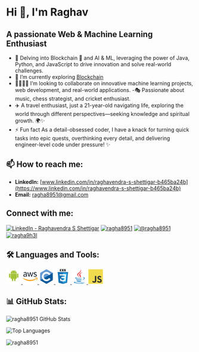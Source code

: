 # Hi 👋, I'm Raghav

## A passionate Web & Machine Learning Enthusiast

- 🚀 Delving into Blockchain 🔗 and AI & ML, leveraging the power of Java, Python, and JavaScript to drive innovation and solve real-world challenges.
- 🔭 I’m currently exploring [Blockchain ](-)
- 🫱🏻‍🫲🏼 I’m looking to collaborate on innovative machine learning projects, web development, and real-world applications.
-🎭 Passionate about music, chess strategist, and cricket enthusiast.
- ✈️ A travel enthusiast, just a 21-year-old navigating life, exploring the world through different perspectives—seeking knowledge and spiritual growth. 🌍✨
- ⚡ Fun fact  As a detail-obsessed coder, I have a knack for turning quick tasks into epic quests, overthinking every detail, and delivering engineer-level code under pressure! ✨

## 📫 How to reach me:
- **LinkedIn:** [www.linkedin.com/in/raghavendra-s-shettigar-b465ba24b](https://www.linkedin.com/in/raghavendra-s-shettigar-b465ba24b)
- **Email:** ragha8951@gmail.com

## Connect with me:
<p align="left">
  <a href="https://www.linkedin.com/in/raghavendra-s-shettigar-b465ba24b" target="_blank">
    <img align="center" src="https://raw.githubusercontent.com/rahuldkjain/github-profile-readme-generator/master/src/images/icons/Social/linked-in-alt.svg" alt="LinkedIn - Raghavendra S Shettigar" height="30" width="40" /></a>
  <a href="https://www.leetcode.com/ragha8951" target="_blank">
    <img align="center" src="https://raw.githubusercontent.com/rahuldkjain/github-profile-readme-generator/master/src/images/icons/Social/leet-code.svg" alt="ragha8951" height="30" width="40" /></a>
  <a href="https://www.hackerearth.com/@ragha8951" target="_blank">
    <img align="center" src="https://raw.githubusercontent.com/rahuldkjain/github-profile-readme-generator/master/src/images/icons/Social/hackerearth.svg" alt="@ragha8951" height="30" width="40" /></a>
  <a href="https://auth.geeksforgeeks.org/user/ragha9h3l" target="_blank">
    <img align="center" src="https://raw.githubusercontent.com/rahuldkjain/github-profile-readme-generator/master/src/images/icons/Social/geeks-for-geeks.svg" alt="ragha9h3l" height="30" width="40" /></a>
</p>

## 🛠️ Languages and Tools:
<p align="left">
  <a href="https://developer.android.com" target="_blank" rel="noreferrer"> <img src="https://raw.githubusercontent.com/devicons/devicon/master/icons/android/android-original-wordmark.svg" alt="android" width="40" height="40"/> </a>
  <a href="https://aws.amazon.com" target="_blank" rel="noreferrer"> <img src="https://raw.githubusercontent.com/devicons/devicon/master/icons/amazonwebservices/amazonwebservices-original-wordmark.svg" alt="aws" width="40" height="40"/> </a>
  <a href="https://www.cprogramming.com/" target="_blank" rel="noreferrer"> <img src="https://raw.githubusercontent.com/devicons/devicon/master/icons/c/c-original.svg" alt="c" width="40" height="40"/> </a>
  <a href="https://www.w3schools.com/css/" target="_blank" rel="noreferrer"> <img src="https://raw.githubusercontent.com/devicons/devicon/master/icons/css3/css3-original-wordmark.svg" alt="css3" width="40" height="40"/> </a>
  <a href="https://www.java.com" target="_blank" rel="noreferrer"> <img src="https://raw.githubusercontent.com/devicons/devicon/master/icons/java/java-original.svg" alt="java" width="40" height="40"/> </a>
  <a href="https://developer.mozilla.org/en-US/docs/Web/JavaScript" target="_blank" rel="noreferrer"> <img src="https://raw.githubusercontent.com/devicons/devicon/master/icons/javascript/javascript-original.svg" alt="javascript" width="40" height="40"/> </a>
</p>

## 📊 GitHub Stats:
<p >
  <img src="https://github-readme-stats.vercel.app/api?username=ragha8951&show_icons=true&theme=dark" alt="ragha8951 GitHub Stats" />
</p>

<p >
  <img src="https://github-readme-stats.vercel.app/api/top-langs?username=ragha8951&show_icons=true&locale=en&layout=compact&theme=dark" alt="Top Languages" />
</p>



<p><img align="center" src="https://github-readme-streak-stats.herokuapp.com/?user=ragha8951&" alt="ragha8951"  /></p> 
